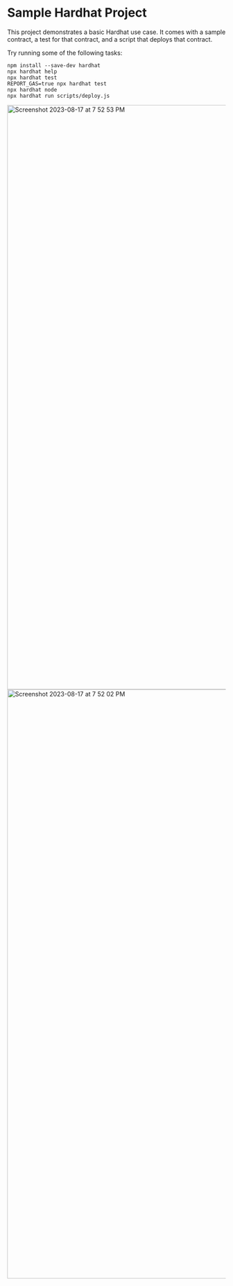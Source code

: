 # Sample Hardhat Project

This project demonstrates a basic Hardhat use case. It comes with a sample contract, a test for that contract, and a script that deploys that contract.

Try running some of the following tasks:

```shell
npm install --save-dev hardhat
npx hardhat help
npx hardhat test
REPORT_GAS=true npx hardhat test
npx hardhat node
npx hardhat run scripts/deploy.js
```
<img width="1348" alt="Screenshot 2023-08-17 at 7 52 53 PM" src="https://github.com/ravikr-opnsrc/your-own-decentralized-exchange/assets/135989427/314eadef-8315-4cf0-972b-6583615ce10b">


<img width="1359" alt="Screenshot 2023-08-17 at 7 52 02 PM" src="https://github.com/ravikr-opnsrc/your-own-decentralized-exchange/assets/135989427/9e12058f-89c4-429b-8d80-dce57b750431">
